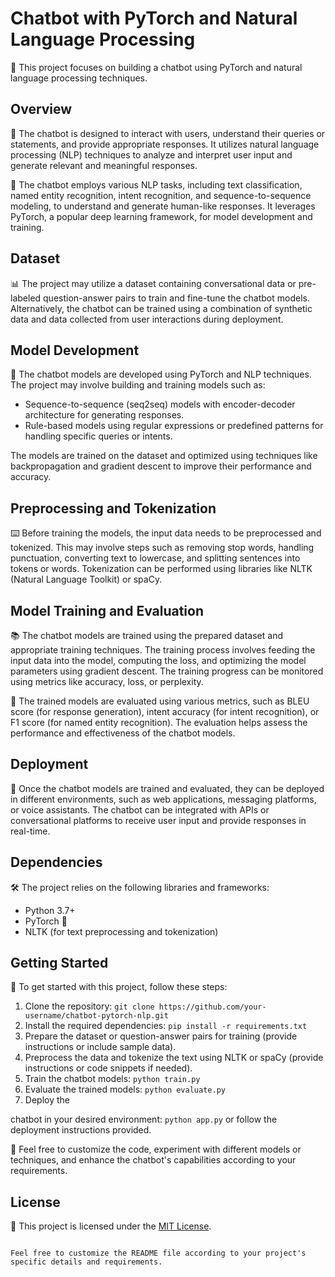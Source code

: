 # Chatbot with PyTorch and Natural Language Processing

🤖 This project focuses on building a chatbot using PyTorch and natural language processing techniques.

## Overview

📝 The chatbot is designed to interact with users, understand their queries or statements, and provide appropriate responses. It utilizes natural language processing (NLP) techniques to analyze and interpret user input and generate relevant and meaningful responses.

💬 The chatbot employs various NLP tasks, including text classification, named entity recognition, intent recognition, and sequence-to-sequence modeling, to understand and generate human-like responses. It leverages PyTorch, a popular deep learning framework, for model development and training.

## Dataset

📊 The project may utilize a dataset containing conversational data or pre-labeled question-answer pairs to train and fine-tune the chatbot models. Alternatively, the chatbot can be trained using a combination of synthetic data and data collected from user interactions during deployment.

## Model Development

🔧 The chatbot models are developed using PyTorch and NLP techniques. The project may involve building and training models such as:

- Sequence-to-sequence (seq2seq) models with encoder-decoder architecture for generating responses.
- Rule-based models using regular expressions or predefined patterns for handling specific queries or intents.

The models are trained on the dataset and optimized using techniques like backpropagation and gradient descent to improve their performance and accuracy.

## Preprocessing and Tokenization

⌨️ Before training the models, the input data needs to be preprocessed and tokenized. This may involve steps such as removing stop words, handling punctuation, converting text to lowercase, and splitting sentences into tokens or words. Tokenization can be performed using libraries like NLTK (Natural Language Toolkit) or spaCy.

## Model Training and Evaluation

📚 The chatbot models are trained using the prepared dataset and appropriate training techniques. The training process involves feeding the input data into the model, computing the loss, and optimizing the model parameters using gradient descent. The training progress can be monitored using metrics like accuracy, loss, or perplexity.

🧪 The trained models are evaluated using various metrics, such as BLEU score (for response generation), intent accuracy (for intent recognition), or F1 score (for named entity recognition). The evaluation helps assess the performance and effectiveness of the chatbot models.

## Deployment

🚀 Once the chatbot models are trained and evaluated, they can be deployed in different environments, such as web applications, messaging platforms, or voice assistants. The chatbot can be integrated with APIs or conversational platforms to receive user input and provide responses in real-time.

## Dependencies

🛠️ The project relies on the following libraries and frameworks:

- Python 3.7+
- PyTorch 🚀
- NLTK (for text preprocessing and tokenization)

## Getting Started

🚀 To get started with this project, follow these steps:

1. Clone the repository: `git clone https://github.com/your-username/chatbot-pytorch-nlp.git`
2. Install the required dependencies: `pip install -r requirements.txt`
3. Prepare the dataset or question-answer pairs for training (provide instructions or include sample data).
4. Preprocess the data and tokenize the text using NLTK or spaCy (provide instructions or code snippets if needed).
5. Train the chatbot models: `python train.py`
6. Evaluate the trained models: `python evaluate.py`
7. Deploy the

 chatbot in your desired environment: `python app.py` or follow the deployment instructions provided.

📝 Feel free to customize the code, experiment with different models or techniques, and enhance the chatbot's capabilities according to your requirements.

## License

📄 This project is licensed under the [MIT License](LICENSE).

```

Feel free to customize the README file according to your project's specific details and requirements.



